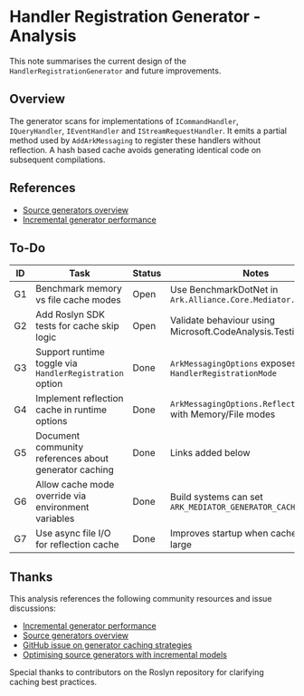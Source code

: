# Handler Registration Generator - Analysis

This note summarises the current design of the `HandlerRegistrationGenerator` and future improvements.

## Overview
The generator scans for implementations of `ICommandHandler`, `IQueryHandler`, `IEventHandler` and `IStreamRequestHandler`. It emits a partial method used by `AddArkMessaging` to register these handlers without reflection. A hash based cache avoids generating identical code on subsequent compilations.

## References
- [Source generators overview](https://learn.microsoft.com/dotnet/csharp/roslyn-sdk/source-generators-overview)
- [Incremental generator performance](https://learn.microsoft.com/dotnet/csharp/roslyn-sdk/incremental-generators)

## To-Do
| ID | Task | Status | Notes |
|----|------|--------|-------|
| G1 | Benchmark memory vs file cache modes | Open | Use BenchmarkDotNet in `Ark.Alliance.Core.Mediator.Benchmarks` |
| G2 | Add Roslyn SDK tests for cache skip logic | Open | Validate behaviour using Microsoft.CodeAnalysis.Testing |
| G3 | Support runtime toggle via `HandlerRegistration` option | Done | `ArkMessagingOptions` exposes `HandlerRegistrationMode` |
| G4 | Implement reflection cache in runtime options | Done | `ArkMessagingOptions.ReflectionCache` with Memory/File modes |
| G5 | Document community references about generator caching | Done | Links added below |
| G6 | Allow cache mode override via environment variables | Done | Build systems can set `ARK_MEDIATOR_GENERATOR_CACHE_MODE` |
| G7 | Use async file I/O for reflection cache | Done | Improves startup when cache file is large |

## Thanks
This analysis references the following community resources and issue discussions:
- [Incremental generator performance](https://learn.microsoft.com/dotnet/csharp/roslyn-sdk/incremental-generators)
- [Source generators overview](https://learn.microsoft.com/dotnet/csharp/roslyn-sdk/source-generators-overview)
- [GitHub issue on generator caching strategies](https://github.com/dotnet/roslyn/issues/65552)
- [Optimising source generators with incremental models](https://andrewlock.net/optimising-source-generators-using-incremental-generators/)

Special thanks to contributors on the Roslyn repository for clarifying caching best practices.
